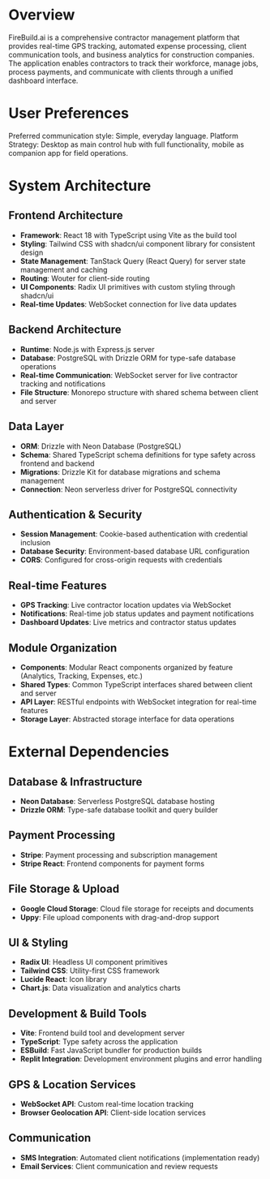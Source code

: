 # Overview

FireBuild.ai is a comprehensive contractor management platform that provides real-time GPS tracking, automated expense processing, client communication tools, and business analytics for construction companies. The application enables contractors to track their workforce, manage jobs, process payments, and communicate with clients through a unified dashboard interface.

# User Preferences

Preferred communication style: Simple, everyday language.
Platform Strategy: Desktop as main control hub with full functionality, mobile as companion app for field operations.

# System Architecture

## Frontend Architecture
- **Framework**: React 18 with TypeScript using Vite as the build tool
- **Styling**: Tailwind CSS with shadcn/ui component library for consistent design
- **State Management**: TanStack Query (React Query) for server state management and caching
- **Routing**: Wouter for client-side routing
- **UI Components**: Radix UI primitives with custom styling through shadcn/ui
- **Real-time Updates**: WebSocket connection for live data updates

## Backend Architecture
- **Runtime**: Node.js with Express.js server
- **Database**: PostgreSQL with Drizzle ORM for type-safe database operations
- **Real-time Communication**: WebSocket server for live contractor tracking and notifications
- **File Structure**: Monorepo structure with shared schema between client and server

## Data Layer
- **ORM**: Drizzle with Neon Database (PostgreSQL)
- **Schema**: Shared TypeScript schema definitions for type safety across frontend and backend
- **Migrations**: Drizzle Kit for database migrations and schema management
- **Connection**: Neon serverless driver for PostgreSQL connectivity

## Authentication & Security
- **Session Management**: Cookie-based authentication with credential inclusion
- **Database Security**: Environment-based database URL configuration
- **CORS**: Configured for cross-origin requests with credentials

## Real-time Features
- **GPS Tracking**: Live contractor location updates via WebSocket
- **Notifications**: Real-time job status updates and payment notifications
- **Dashboard Updates**: Live metrics and contractor status updates

## Module Organization
- **Components**: Modular React components organized by feature (Analytics, Tracking, Expenses, etc.)
- **Shared Types**: Common TypeScript interfaces shared between client and server
- **API Layer**: RESTful endpoints with WebSocket integration for real-time features
- **Storage Layer**: Abstracted storage interface for data operations

# External Dependencies

## Database & Infrastructure
- **Neon Database**: Serverless PostgreSQL database hosting
- **Drizzle ORM**: Type-safe database toolkit and query builder

## Payment Processing
- **Stripe**: Payment processing and subscription management
- **Stripe React**: Frontend components for payment forms

## File Storage & Upload
- **Google Cloud Storage**: Cloud file storage for receipts and documents
- **Uppy**: File upload components with drag-and-drop support

## UI & Styling
- **Radix UI**: Headless UI component primitives
- **Tailwind CSS**: Utility-first CSS framework
- **Lucide React**: Icon library
- **Chart.js**: Data visualization and analytics charts

## Development & Build Tools
- **Vite**: Frontend build tool and development server
- **TypeScript**: Type safety across the application
- **ESBuild**: Fast JavaScript bundler for production builds
- **Replit Integration**: Development environment plugins and error handling

## GPS & Location Services
- **WebSocket API**: Custom real-time location tracking
- **Browser Geolocation API**: Client-side location services

## Communication
- **SMS Integration**: Automated client notifications (implementation ready)
- **Email Services**: Client communication and review requests